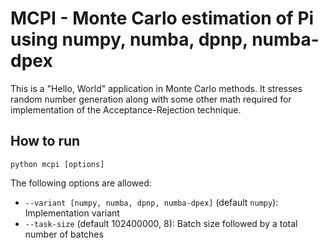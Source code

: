 MCPI - Monte Carlo estimation of Pi using numpy, numba, dpnp, numba-dpex
========================================================================

This is a "Hello, World" application in Monte Carlo methods. It stresses random number generation along with some other math required for implementation of the Acceptance-Rejection technique.

How to run
----------
`python mcpi [options]`

The following options are allowed:
* `--variant [numpy, numba, dpnp, numba-dpex]` (default `numpy`): Implementation variant
* `--task-size` (default 102400000, 8): Batch size followed by a total number of batches
